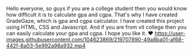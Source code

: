 
Hello everyone, so guys if you are a college student then you would know how difficult it is to calculate gpa and cgpa. That's why I have created GradeGaze, which is gpa and cgpa calculator. I have created this project using HTML, CSS and Javascript. And if you are from vit college then you can easily calculate your gpa and cgpa. 
I hope you like it. ❤️
https://user-images.githubusercontent.com/104623869/219707890-49a8ba01-af68-442f-8a03-5e992a98a932.mp4

